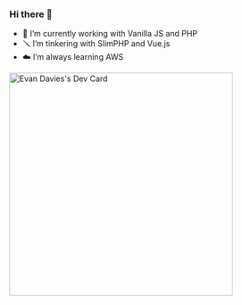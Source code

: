 ### Hi there 👋

- 📝 I’m currently working with Vanilla JS and PHP
- 🪛 I’m tinkering with SlimPHP and Vue.js
- ☁️ I’m always learning AWS

<!--
**mrevjd/mrevjd** is a ✨ _special_ ✨ repository because its `README.md` (this file) appears on your GitHub profile.

Here are some ideas to get you started:

- 🔭 I’m currently working on ...
- 🌱 I’m currently learning ...
- 👯 I’m looking to collaborate on ...
- 🤔 I’m looking for help with ...
- 💬 Ask me about ...
- 📫 How to reach me: ...
- 😄 Pronouns: ...
- ⚡ Fun fact: ...
-->

<a href="https://app.daily.dev/edavies"><img src="https://api.daily.dev/devcards/c2adf80ac39846b5a0766197b461f6c7.png?r=gfx" width="400" alt="Evan Davies's Dev Card"/></a>
